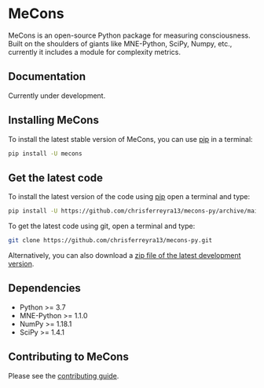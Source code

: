 # MeCons
MeCons is an open-source Python package for measuring consciousness. Built on the shoulders of giants like MNE-Python, SciPy, Numpy, etc., currently it includes a module for complexity metrics.

## Documentation
Currently under development.

## Installing MeCons
To install the latest stable version of MeCons, you can use [pip](https://pip.pypa.io/en/stable/) in a terminal:  
```sh
pip install -U mecons
```

## Get the latest code
To install the latest version of the code using [pip](https://pip.pypa.io/en/stable/) open a terminal and type:
```sh
pip install -U https://github.com/chrisferreyra13/mecons-py/archive/main.zip
```
To get the latest code using git, open a terminal and type:
```sh
git clone https://github.com/chrisferreyra13/mecons-py.git
```

Alternatively, you can also download a [zip file of the latest development version](https://github.com/chrisferreyra13/mecons-py/archive/main.zip).

## Dependencies
- Python >= 3.7
- MNE-Python >= 1.1.0
- NumPy >= 1.18.1
- SciPy >= 1.4.1

## Contributing to MeCons
Please see the [contributing guide](https://github.com/chrisferreyra13/mecons-py/blob/main/CONTRIBUTING.md).
